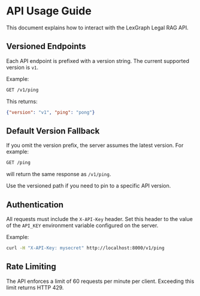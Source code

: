 # API Usage Guide

This document explains how to interact with the LexGraph Legal RAG API.

## Versioned Endpoints

Each API endpoint is prefixed with a version string. The current supported
version is `v1`.

Example:

```bash
GET /v1/ping
```

This returns:

```json
{"version": "v1", "ping": "pong"}
```

## Default Version Fallback

If you omit the version prefix, the server assumes the latest version. For
example:

```bash
GET /ping
```

will return the same response as `/v1/ping`.

Use the versioned path if you need to pin to a specific API version.

## Authentication

All requests must include the `X-API-Key` header. Set this header to the value of the `API_KEY` environment variable configured on the server.

Example:

```bash
curl -H "X-API-Key: mysecret" http://localhost:8000/v1/ping
```

## Rate Limiting

The API enforces a limit of 60 requests per minute per client. Exceeding this
limit returns HTTP 429.
